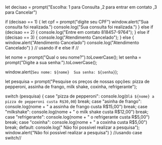 let decisao = prompt("Escolha: 1 para Consulta ,2 para entrar em contato ,3 para Cancelar")


if (decisao == 1) {
  let cpf = prompt("digite seu CPF")
  window.alert("Sua consulta foi realizada.")
  console.log("Sua consulta foi realizada.")
} else if (decisao == 2) {
console.log("Entre em contato 818457-9764");
} else if (decisao == 3) {
  console.log("Atendimento Cancelado");
} else {
  window.alert("Atendimento Cancelado")
  console.log("Atendimento Cancelado")
}
                              // usando if e else if //

let nome = prompt("Qual o seu nome?").toLowerCase();
let senha = prompt("Digite a sua senha:").toLowerCase();

window.alert(`Seu nome: ${nome} 
Sua senha: ${senha}`);

let pesquisa = prompt("Pesquise os preços de nossas opções: pizza de pepperoni, assinha de frango, milk shake, coxinha, refrigerante");

switch (pesquisa) {
  case "pizza de pepperoni":
    console.log(`Olá ${nome} a pizza de pepperoni custa R$30,00`)
    break;
  case "asinha de frango":
console.log(nome +  " a assinha de frango custa R$15,00")
break;
  case "milkshake":
    console.log(nome +  " o milk shake custa R$12,00")
    break;
  case "refrigerante":
    console.log(nome + " o refrigerante custa R$5,00")
    break;
  case "coxinha":
    console.log(nome + " a coxinha custa R$5,00")
    break;
    default:
    console.log(" Não foi possível realizar a pesquisa");
      window.alert("Não foi possível realizar a pesquisa")
      }
                         //usando case switch//


